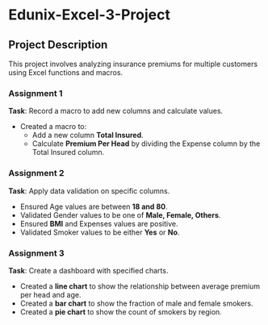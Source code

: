 # Edunix-Excel-3-Project
## Project Description
This project involves analyzing insurance premiums for multiple customers using Excel functions and macros.

### Assignment 1
**Task**: Record a macro to add new columns and calculate values.

- Created a macro to:
  - Add a new column **Total Insured**.
  - Calculate **Premium Per Head** by dividing the Expense column by the Total Insured column.

### Assignment 2
**Task**: Apply data validation on specific columns.

- Ensured Age values are between **18 and 80**.
- Validated Gender values to be one of **Male, Female, Others**.
- Ensured **BMI** and Expenses values are positive.
- Validated Smoker values to be either **Yes** or **No**.

### Assignment 3
**Task**: Create a dashboard with specified charts.

- Created a **line chart** to show the relationship between average premium per head and age.
- Created a **bar chart** to show the fraction of male and female smokers.
- Created a **pie chart** to show the count of smokers by region.
